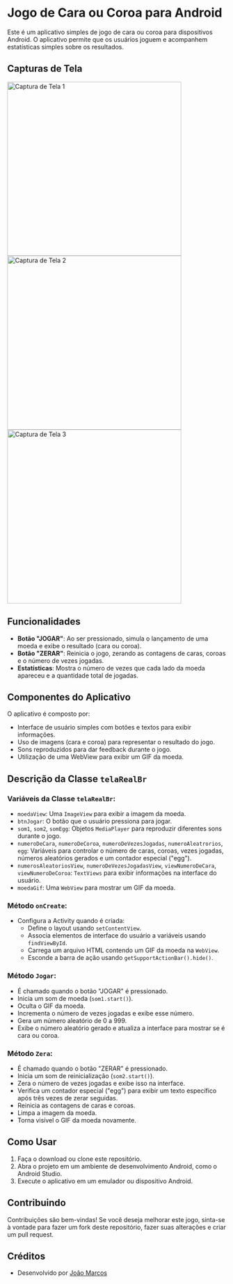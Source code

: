 # Jogo de Cara ou Coroa para Android

Este é um aplicativo simples de jogo de cara ou coroa para dispositivos Android. O aplicativo permite que os usuários joguem e acompanhem estatísticas simples sobre os resultados.

## Capturas de Tela

<img src="https://blogger.googleusercontent.com/img/b/R29vZ2xl/AVvXsEjAHY7Tivk7d8uwDp8FPKmYQVcErzOa9BN0Labbe3TbjRKXJpRKw2yTpkomQUjCulaJekb0dov11zIl2-9TCvEToZCih7jzdowDMK0cM5bwcJWjeVbiwNEc8lb04fzMJHblHn8sUoW4a2SkfoyGxVglxfV_OVPVIaqfwZFzW_TapbwXnAksuVpT9ZDjMBZe/s1440/tela%20do%20jogo.jpg" alt="Captura de Tela 1" width="400">

<img src="https://blogger.googleusercontent.com/img/b/R29vZ2xl/AVvXsEjzTf_N7HySu0WrFVAjOHfT_qyK8tnnl8GoxZ024KLGCrrysGrOVIcvcBAC4ehbrJqDEy7ZTXpRyImJRNxX3j6sfrUYGQglQiW2I49941N5m2iKuHJd_N1kd-rW_uJa9V-WwvVPhNeGbsCNRPWhef8sUxE4_UHYOrItBedaXpSHPFENJli6fRAin-lMVqEx/s1440/tela%202%20do%20jogo.jpg" alt="Captura de Tela 2" width="400">

<img src="https://blogger.googleusercontent.com/img/b/R29vZ2xl/AVvXsEglyplt8b337gsM30yUKz8TGufSeMe5jelHSX7WTfqD8HVDd3eB45hfnXrpXgiKLmaaH-3-O2ip9DPY9y7oA2z1kENKqUoDiKxVCHrDEXki7N721W-Q6CyWR2UiKQRwuO7LoeyBUiiHkseGS73ru50yJ8F_1o097b43ygMc6yB0VixxUBVock-9trRxruAL/s1440/tela%203%20do%20jogo.jpg" alt="Captura de Tela 3" width="400">

## Funcionalidades

- **Botão "JOGAR"**: Ao ser pressionado, simula o lançamento de uma moeda e exibe o resultado (cara ou coroa).
- **Botão "ZERAR"**: Reinicia o jogo, zerando as contagens de caras, coroas e o número de vezes jogadas.
- **Estatísticas**: Mostra o número de vezes que cada lado da moeda apareceu e a quantidade total de jogadas.

## Componentes do Aplicativo

O aplicativo é composto por:
- Interface de usuário simples com botões e textos para exibir informações.
- Uso de imagens (cara e coroa) para representar o resultado do jogo.
- Sons reproduzidos para dar feedback durante o jogo.
- Utilização de uma WebView para exibir um GIF da moeda.

## Descrição da Classe `telaRealBr`

### Variáveis da Classe `telaRealBr`:
- `moedaView`: Uma `ImageView` para exibir a imagem da moeda.
- `btnJogar`: O botão que o usuário pressiona para jogar.
- `som1`, `som2`, `somEgg`: Objetos `MediaPlayer` para reproduzir diferentes sons durante o jogo.
- `numeroDeCara`, `numeroDeCoroa`, `numeroDeVezesJogadas`, `numeroAleatrorios`, `egg`: Variáveis para controlar o número de caras, coroas, vezes jogadas, números aleatórios gerados e um contador especial ("egg").
- `numerosAleatoriosView`, `numeroDeVezesJogadasView`, `viewNumeroDeCara`, `viewNumeroDeCoroa`: `TextViews` para exibir informações na interface do usuário.
- `moedaGif`: Uma `WebView` para mostrar um GIF da moeda.

### Método `onCreate`:
- Configura a Activity quando é criada:
  - Define o layout usando `setContentView`.
  - Associa elementos de interface do usuário a variáveis usando `findViewById`.
  - Carrega um arquivo HTML contendo um GIF da moeda na `WebView`.
  - Esconde a barra de ação usando `getSupportActionBar().hide()`.

### Método `Jogar`:
- É chamado quando o botão "JOGAR" é pressionado.
- Inicia um som de moeda (`som1.start()`).
- Oculta o GIF da moeda.
- Incrementa o número de vezes jogadas e exibe esse número.
- Gera um número aleatório de 0 a 999.
- Exibe o número aleatório gerado e atualiza a interface para mostrar se é cara ou coroa.

### Método `Zera`:
- É chamado quando o botão "ZERAR" é pressionado.
- Inicia um som de reinicialização (`som2.start()`).
- Zera o número de vezes jogadas e exibe isso na interface.
- Verifica um contador especial ("egg") para exibir um texto específico após três vezes de zerar seguidas.
- Reinicia as contagens de caras e coroas.
- Limpa a imagem da moeda.
- Torna visível o GIF da moeda novamente.

## Como Usar

1. Faça o download ou clone este repositório.
2. Abra o projeto em um ambiente de desenvolvimento Android, como o Android Studio.
3. Execute o aplicativo em um emulador ou dispositivo Android.

## Contribuindo

Contribuições são bem-vindas! Se você deseja melhorar este jogo, sinta-se à vontade para fazer um fork deste repositório, fazer suas alterações e criar um pull request.

## Créditos

- Desenvolvido por [João Marcos](https://grupo.jm7087.com)
